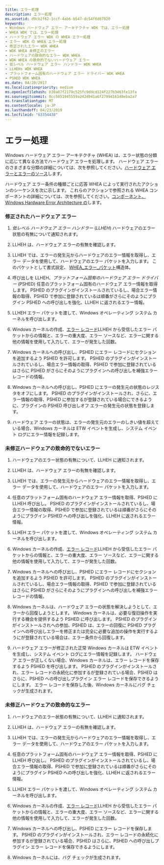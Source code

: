 ```yaml
---
title: エラー処理
description: エラー処理
ms.assetid: d9cb2f62-1ccf-4ab6-b547-dc54f6d07820
keywords:
- Windows ハードウェア エラー アーキテクチャ WDK では、エラー処理
- WHEA WDK では、エラー処理
- ハードウェア エラー WDK の WHEA エラー処理
- エラー WDK の WHEA エラー処理
- 修正されたエラー WDK WHEA
- WDK WHEA 未修正のエラー
- ハードウェアの致命的なエラー WDK WHEA
- WDK WHEA の致命的でないハードウェア エラー
- 低レベル ハードウェア エラー ハンドラー WDK WHEA
- LLHEHs WDK WHEA
- プラットフォーム固有のハードウェア エラー ドライバー WDK WHEA
- PSHED WDK WHEA
ms.date: 04/20/2017
ms.localizationpriority: medium
ms.openlocfilehash: b30a07f2179c525fc9ddcd124f227b3463fe13fa
ms.sourcegitcommit: 0cc5051945559a242d941a6f2799d161d8eba2a7
ms.translationtype: MT
ms.contentlocale: ja-JP
ms.lasthandoff: 04/23/2019
ms.locfileid: "63354438"
---
```

# <a name="error-processing"></a>エラー処理


Windows ハードウェア エラー アーキテクチャ (WHEA) は、エラー状態の分類に応じて異なる方法でハードウェア エラーを処理します。 ハードウェア エラーのさまざまな分類の詳細については、次を参照してください。[ハードウェア エラーとエラーのソース](hardware-errors-and-error-sources.md)します。

ハードウェア エラー条件の種類ごとに応答 WHEA によって実行されたアクションのシーケンスを次に示します。 これらのアクションで参照される WHEA コンポーネントの詳細については、次を参照してください。[コンポーネント、Windows Hardware Error Architecture の](components-of-the-windows-hardware-error-architecture.md)します。

### <a name="corrected-hardware-error"></a>**修正されたハードウェア エラー**

1.  *低レベル ハードウェア エラー ハンドラー* (*LLHEH*) ハードウェアのエラー状態の有無について通知されます。

2.  LLHEH は、ハードウェア エラーの有無を確認します。

3.  LLHEH では、エラーの発生元からハードウェアのエラー情報を取得し、エラー データを使用して、ハードウェアのエラー パケットを入力します。 このパケットとして書式設定、 [WHEA\_エラー\_パケット](https://msdn.microsoft.com/library/windows/hardware/ff560465)構造体。

4.  呼び出しを LLHEH、*プラットフォーム固有のハードウェア エラー ドライバー* (PSHED) 任意のプラットフォーム固有のハードウェア エラー情報を取得します。 PSHED のプラグインがインストールされているし、場合エラー情報の取得、PSHED で参加に登録されているは順番がさらにそのようにプラグイン PSHED への呼び出しを強化、LLHEH に返されるエラー情報。

5.  LLHEH エラー パケットを渡して、Windows オペレーティング システム カーネルを呼び出します。

6.  Windows カーネルの作成、[エラー レコード](error-records.md)LLHEH から受信したエラー パケットからの情報と、エラーの重大度、エラー ソースなど、エラーに関する他の情報を使用して入力して、エラーが発生した回数。

7.  Windows カーネルへの呼び出し、PSHED にエラー レコードにセクションを追加するよう PSHED を許可します。 PSHED のプラグインがインストールされているし、場合エラー情報の取得、PSHED で参加に登録されているはさらに PSHED がさらにそのようにプラグインへの呼び出しを補強エラー レコードの情報。

8.  Windows カーネルへの呼び出し、PSHED にエラーの発生元の状態のレジスタをオフにします。 PSHED のプラグインがインストールされ、さらに、エラー情報の取得、PSHED に参加するが登録されている場合にできるように、プラグインの PSHED 呼び出しオフ エラーの発生元の状態を登録します。

9.  ハードウェア エラーの状態は、エラーの発生元のエラーのしきい値を超えている場合、Windows カーネルは ETW イベントを生成し、システム イベント ログにエラー情報を記録します。

### <a name="nonfatal-uncorrected-hardware-error"></a>**未修正ハードウェアの致命的でないエラー**

1.  ハードウェアのエラー状態の有無について、LLHEH に通知されます。

2.  LLHEH は、ハードウェア エラーの有無を確認します。

3.  LLHEH では、エラーの発生元からハードウェアのエラー情報を取得し、エラー データを使用して、ハードウェアのエラー パケットを入力します。

4.  任意のプラットフォーム固有のハードウェア エラー情報を取得、PSHED に LLHEH 呼び出し。 PSHED のプラグインがインストールされているし、場合エラー情報の取得、PSHED で参加に登録されているは順番がさらにそのようにプラグイン PSHED への呼び出しを強化、LLHEH に返されるエラー情報。

5.  LLHEH エラー パケットを渡して、Windows オペレーティング システム カーネルを呼び出します。

6.  Windows カーネルの作成、[エラー レコード](error-records.md)LLHEH から受信したエラー パケットからの情報と、エラーの重大度、エラー ソースなど、エラーに関する他の情報を使用して入力して、エラーが発生した回数。

7.  Windows カーネルへの呼び出し、PSHED にエラー レコードにセクションを追加するよう PSHED を許可します。 PSHED のプラグインがインストールされているし、場合エラー情報の取得、PSHED で参加に登録されているはさらに PSHED がさらにそのようにプラグインへの呼び出しを補強エラー レコードの情報。

8.  Windows カーネルは、ハードウェア エラーの状態を解決しようとして、エラーから回復しようとします。 Windows カーネルは、必要な復旧操作を実行する機会を提供するよう PSHED に呼び出します。 PSHED のプラグインがインストールされへの参加、PSHED は、エラーの回復に PSHED プラグインへの呼び出しエラーを修正または完全に必要な追加の操作を実行するようにが登録されている場合は、エラー条件から回復します。

9.  ハードウェア エラーが修正された正常 Windows カーネルは ETW イベントを生成し、システム イベント ログにエラー情報を記録します。 ハードウェア エラーが正しくない場合、Windows カーネルは、エラー レコードを保存するよう PSHED を呼び出します。 PSHED のプラグインがインストールされ、エラー レコードの永続化に参加するが登録されている場合、PSHED はさらに、PSHED への呼び出しプラグイン エラー レコードを保存できるようにします。 エラー レコードを保存した後、Windows カーネルにバグ チェックが生成されます。

### <a name="fatal-uncorrected-hardware-error"></a>**未修正ハードウェアの致命的なエラー**

1.  ハードウェアのエラー状態の有無について、LLHEH に通知されます。

2.  LLHEH は、ハードウェア エラーの有無を確認します。

3.  LLHEH では、エラーの発生元からハードウェアのエラー情報を取得し、エラー データを使用して、ハードウェアのエラー パケットを入力します。

4.  任意のプラットフォーム固有のハードウェア エラー情報を取得、PSHED に LLHEH 呼び出し。 PSHED のプラグインがインストールされているし、場合エラー情報の取得、PSHED で参加に登録されているは順番がさらにそのようにプラグイン PSHED への呼び出しを強化、LLHEH に返されるエラー情報。

5.  LLHEH エラー パケットを渡して、Windows オペレーティング システム カーネルを呼び出します。

6.  Windows カーネルの作成、[エラー レコード](error-records.md)LLHEH から受信したエラー パケットからの情報と、エラーの重大度、エラー ソースなど、エラーに関する他の情報を使用して入力して、エラーが発生した回数。

7.  Windows カーネルへの呼び出し、PSHED にエラー レコードを保存します。 PSHED のプラグインがインストールされ、エラー レコードの永続化に参加するが登録されている場合、PSHED はさらに、PSHED への呼び出しプラグイン エラー レコードを保存できるようにします。

8.  Windows カーネルには、バグ チェックが生成されます。

 

 




